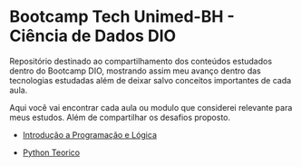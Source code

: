 # Bootcamp Tech Unimed-BH - Ciência de Dados DIO
Repositório destinado ao compartilhamento dos conteúdos estudados dentro do Bootcamp DIO, mostrando assim meu avanço dentro das tecnologias estudadas além de deixar salvo conceitos importantes de cada aula.

Aqui você vai encontrar cada aula ou modulo que considerei relevante para meus estudos. Além de compartilhar os desafios proposto.

- [Introdução a Programação e Lógica](/Introdu%C3%A7%C3%A3o_Prog_Pensamento_Computacional/Introd_Progra_Logica.md)

- [Python Teorico](/Teorico/Python.md)